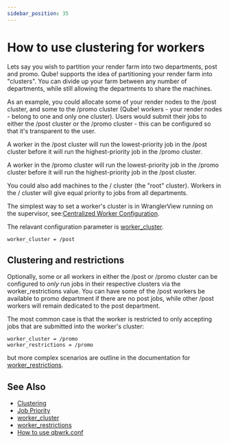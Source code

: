 ```yaml
---
sidebar_position: 35
---
```


# How to use clustering for workers

Lets say you wish to partition your render farm into two departments, post
and promo. Qube! supports the idea of partitioning your render farm into
"clusters". You can divide up your farm between any number of departments,
while still allowing the departments to share the machines.

As an example, you could allocate some of your render nodes to the /post
cluster, and some to the /promo cluster (Qube! workers - your render nodes -
belong to one and only one cluster). Users would submit their jobs to either
the /post cluster or the /promo cluster - this can be configured so that it's
transparent to the user.

A worker in the /post cluster will run the lowest-priority job in the /post
cluster before it will run the highest-priority job in the /promo cluster.

A worker in the /promo cluster will run the lowest-priority job in the /promo
cluster before it will run the highest-priority job in the /post cluster.

You could also add machines to the / cluster (the "root" cluster). Workers
in the / cluster will give equal priority to jobs from all departments.


The simplest way to set a worker's cluster is in WranglerView running on the
supervisor, see:[Centralized Worker Configuration](/centralized-worker-configuration).

The relavant configuration parameter is
[worker_cluster](/administrators-guide/configuration-parameter-reference/worker_cluster).

```
worker_cluster = /post
```

## Clustering and restrictions

Optionally, some or all workers in either the /post or /promo cluster can be
configured to _only_ run jobs in their respective clusters via the
worker_restrictions value. You can have some of the /post workers be
available to promo department if there are no post jobs, while other /post
workers will remain dedicated to the post department.

The most common case is that the worker is restricted to only accepting jobs
that are submitted into the worker's cluster:

```
worker_cluster = /promo
worker_restrictions = /promo
```

but more complex scenarios are outline in the documentation for
[worker_restrictions](/administrators-guide/configuration-parameter-reference/worker_restrictions).

## See Also

* [Clustering](/administrators-guide/configuring-qube/queuing-algorithms/Clustering)
* [Job Priority](/advanced-users-guide/job-reference/Job+Priority)
* [worker_cluster](/administrators-guide/configuration-parameter-reference/worker_cluster)
* [worker_restrictions](/administrators-guide/configuration-parameter-reference/worker_restrictions) 
* [How to use qbwrk.conf](/knowledge-base/how-to/How+to+use+qbwrk.conf)

